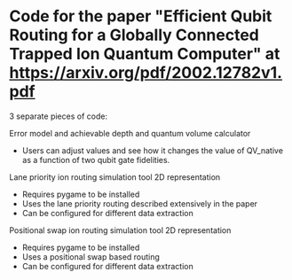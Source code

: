 # Code for the paper "Efficient Qubit Routing for a Globally Connected Trapped Ion Quantum Computer" at https://arxiv.org/pdf/2002.12782v1.pdf

3 separate pieces of code:

Error model and achievable depth and quantum volume calculator
  - Users can adjust values and see how it changes the value of QV_native as a function of two qubit gate fidelities. 
 
Lane priority ion routing simulation tool 2D representation
  - Requires pygame to be installed
  - Uses the lane priority routing described extensively in the paper
  - Can be configured for different data extraction

Positional swap ion routing simulation tool 2D representation
  - Requires pygame to be installed
  - Uses a positional swap based routing 
  - Can be configured for different data extraction

